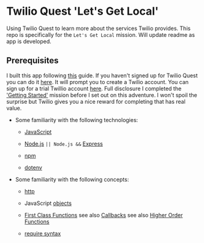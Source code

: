 # Twilio Quest 'Let's Get Local'

Using Twilio Quest to learn more about the services Twilio provides. This repo is specifically for the `Let's Get Local` mission. Will update readme as app is developed.

## Prerequisites

I built this app following [this](https://www.twilio.com/quest/mission/1/objective/99#) guide. If you haven't signed up for Twilio Quest you can do it [here](https://www.twilio.com/quest/welcome). It will prompt you to create a Twilio account. You can sign up for a trial Twillio account [here](https://www.twilio.com/try-twilio). Full disclosure I completed the ['Getting Started'](https://www.twilio.com/quest/mission/13) mission before I set out on this adventure. I won't spoil the surprise but Twilio gives you a nice reward for completing that has real value.

* Some familiarity with the following technologies:

  * [JavaScript](https://developer.mozilla.org/en-US/docs/Learn/JavaScript/First_steps)

  * [Node.js](https://nodejs.org/en/about/) `|| Node.js &&` [Express](https://expressjs.com/)

  * [npm](https://www.npmjs.com/)

  * [dotenv](https://www.npmjs.com/package/dotenv)

* Some familiarity with the following concepts:

  * [http](https://developer.mozilla.org/en-US/docs/Web/HTTP/Overview)

  * JavaScript [objects](https://developer.mozilla.org/en-US/docs/Learn/JavaScript/Objects/Basics)

  * [First Class Functions](https://developer.mozilla.org/en-US/docs/Glossary/First-class_Function) see also [Callbacks](https://developer.mozilla.org/en-US/docs/Glossary/Callback_function) see also [Higher Order Functions](https://eloquentjavascript.net/05_higher_order.html)

  * [require syntax](https://medium.com/the-node-js-collection/an-update-on-es6-modules-in-node-js-42c958b890c)